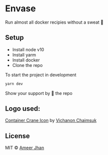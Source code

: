 # Envase

Run almost all docker recipies without a sweat 🎉

## Setup

- Install node v10
- Install yarm
- Install docker
- Clone the repo

To start the project in development

```sh
yarn dev
```

Show your support by 🌟 the repo

## Logo used:

[Container Crane Icon](https://iconscout.com/icons/container-crane) by [Vichanon Chaimsuk](https://iconscout.com/contributors/ferdizzimo)

## License

MIT © [Ameer Jhan](mailto:ameerjhanprof@gmail.com)
